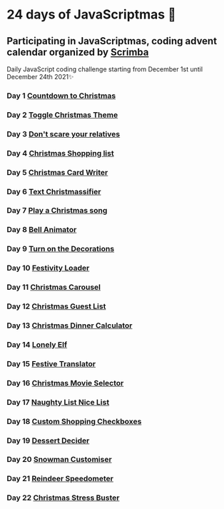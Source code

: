 # 24 days of JavaScriptmas 🎄

## Participating in JavaScriptmas, coding advent calendar organized by [Scrimba](https://scrimba.com/learn/javascriptmas2021/)

Daily JavaScript coding challenge starting from December 1st until December 24th 2021✨

### Day 1 [Countdown to Christmas](https://scrimba.com/scrim/co222444589524b81aa1e45b4)

### Day 2 [Toggle Christmas Theme](https://scrimba.com/scrim/co49b493f8a89111009bc2f48)

### Day 3 [Don't scare your relatives](https://scrimba.com/scrim/co18546cda990f3cb288a9050)

### Day 4 [Christmas Shopping list](https://scrimba.com/scrim/co302432883691523072d07c6)

### Day 5 [Christmas Card Writer](https://scrimba.com/scrim/co80247408199212f1ce558b5)

### Day 6 [Text Christmassifier](https://scrimba.com/scrim/co09a406ca2fefb782e178da6)

### Day 7 [Play a Christmas song](https://scrimba.com/scrim/coec8403280c4b8ab48bbf7de)

### Day 8 [Bell Animator](https://scrimba.com/scrim/coda740d69bbc77bb530c73c0)

### Day 9 [Turn on the Decorations](https://scrimba.com/scrim/co900434c8754382e654d27d0)

### Day 10 [Festivity Loader](https://scrimba.com/scrim/co574475182d046db6ed11cbe)

### Day 11 [Christmas Carousel](https://scrimba.com/scrim/codaf4fd8862139317057e645)

### Day 12 [Christmas Guest List](https://scrimba.com/scrim/co6714b94bef2f41860fb52af)

### Day 13 [Christmas Dinner Calculator](https://scrimba.com/scrim/cob4d431e91942ca39069a66c)

### Day 14 [Lonely Elf](https://scrimba.com/scrim/coe77440c960f30ca8e18c52d)

### Day 15 [Festive Translator](https://scrimba.com/scrim/cocb2472cbabe64368015c0ac)

### Day 16 [Christmas Movie Selector](https://scrimba.com/scrim/coa9548d4bbd3661b112da9f5)

### Day 17 [Naughty List Nice List](https://scrimba.com/scrim/co7b64ed79fa4fac59bde8ec4)

### Day 18 [Custom Shopping Checkboxes](https://scrimba.com/scrim/co5904a8b8cef3aa1ebbef043)

### Day 19 [Dessert Decider](https://scrimba.com/scrim/co38f4205976c0f3d8f9e515c)

### Day 20 [Snowman Customiser](https://scrimba.com/scrim/co5a544998c95d947287851cb)

### Day 21 [Reindeer Speedometer](https://scrimba.com/scrim/cob084d4aae9799d01a85180b)

### Day 22 [Christmas Stress Buster](https://scrimba.com/scrim/co2544adb80efaff95787154d)
